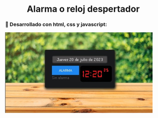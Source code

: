 <div id="header" align="center">
    <h1 align="center">Alarma o reloj despertador</h1>
</div>

<div align="left">
    <h3> 🔨 Desarrollado con html, css y javascript:</h3>
<div>

<div>
   <img src="img/alarma.jpg" width="476" height="262">
</div>
